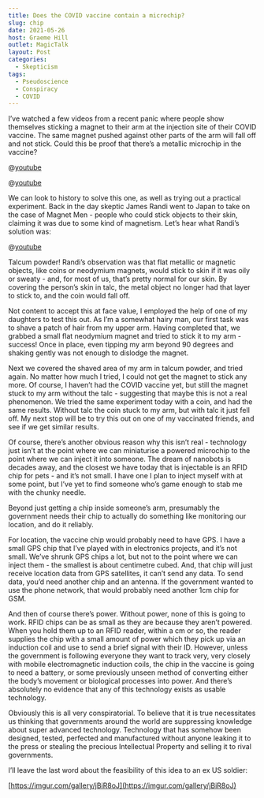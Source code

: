 ```yaml
---
title: Does the COVID vaccine contain a microchip?
slug: chip
date: 2021-05-26
host: Graeme Hill
outlet: MagicTalk
layout: Post
categories:
  - Skepticism
tags:
  - Pseudoscience
  - Conspiracy
  - COVID
---
```


I’ve watched a few videos from a recent panic where people show themselves sticking a magnet to their arm at the injection site of their COVID vaccine. The same magnet pushed against other parts of the arm will fall off and not stick. Could this be proof that there’s a metallic microchip in the vaccine?

<!-- more -->

@[youtube](https://youtu.be/38wQNswGCOE)

@[youtube](https://youtu.be/cJfduTnuT-o)

We can look to history to solve this one, as well as trying out a practical experiment. Back in the day skeptic James Randi went to Japan to take on the case of Magnet Men - people who could stick objects to their skin, claiming it was due to some kind of magnetism. Let’s hear what Randi’s solution was:

@[youtube](https://youtu.be/OTVWMY8EZCA?t=28)

Talcum powder! Randi’s observation was that flat metallic or magnetic objects, like coins or neodymium magnets, would stick to skin if it was oily or sweaty - and, for most of us, that’s pretty normal for our skin. By covering the person’s skin in talc, the metal object no longer had that layer to stick to, and the coin would fall off.

Not content to accept this at face value, I employed the help of one of my daughters to test this out. As I’m a somewhat hairy man, our first task was to shave a patch of hair from my upper arm. Having completed that, we grabbed a small flat neodymium magnet and tried to stick it to my arm - success! Once in place, even tipping my arm beyond 90 degrees and shaking gently was not enough to dislodge the magnet.

Next we covered the shaved area of my arm in talcum powder, and tried again. No matter how much I tried, I could not get the magnet to stick any more. Of course, I haven’t had the COVID vaccine yet, but still the magnet stuck to my arm without the talc - suggesting that maybe this is not a real phenomenon. We tried the same experiment today with a coin, and had the same results. Without talc the coin stuck to my arm, but with talc it just fell off. My next stop will be to try this out on one of my vaccinated friends, and see if we get similar results.

Of course, there’s another obvious reason why this isn’t real - technology just isn’t at the point where we can miniaturise a powered microchip to the point where we can inject it into someone. The dream of nanobots is decades away, and the closest we have today that is injectable is an RFID chip for pets - and it’s not small. I have one I plan to inject myself with at some point, but I’ve yet to find someone who’s game enough to stab me with the chunky needle.

Beyond just getting a chip inside someone’s arm, presumably the government needs their chip to actually do something like monitoring our location, and do it reliably.

For location, the vaccine chip would probably need to have GPS. I have a small GPS chip that I’ve played with in electronics projects, and it’s not small. We’ve shrunk GPS chips a lot, but not to the point where we can inject them - the smallest is about centimetre cubed. And, that chip will just receive location data from GPS satellites, it can’t send any data. To send data, you’d need another chip and an antenna. If the government wanted to use the phone network, that would probably need another 1cm chip for GSM.

And then of course there’s power. Without power, none of this is going to work. RFID chips can be as small as they are because they aren’t powered. When you hold them up to an RFID reader, within a cm or so, the reader supplies the chip with a small amount of power which they pick up via an induction coil and use to send a brief signal with their ID. However, unless the government is following everyone they want to track very, very closely with mobile electromagnetic induction coils, the chip in the vaccine is going to need a battery, or some previously unseen method of converting either the body’s movement or biological processes into power. And there’s absolutely no evidence that any of this technology exists as usable technology.

Obviously this is all very conspiratorial. To believe that it is true necessitates us thinking that governments around the world are suppressing knowledge about super advanced technology. Technology that has somehow been designed, tested, perfected and manufactured without anyone leaking it to the press or stealing the precious Intellectual Property and selling it to rival governments.

I’ll leave the last word about the feasibility of this idea to an ex US soldier:

[https://imgur.com/gallery/jBiR8oJ](https://imgur.com/gallery/jBiR8oJ)
